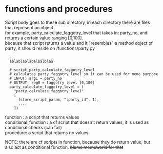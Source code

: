 functions and procedures
========================
Script body goes to these sub directory, in each directory there are files that represent an object.    
for example, party_calculate_faggotry_level that takes in: party_no, and returns a certain value ranging [0,100].   
because that script returns a value and it "resembles" a method object of party, it should reside on /functions/party.py    
```
  ...
  ablablablabalbalblaa
  
  # script_party_calculate_faggotry_level 
  # calculates party faggotry level so it can be used for meme purpose
  # INPUT: arg1 = party_no
  # OUTPUT: reg0 = faggotry level [0,100]
  party_calculate_faggotry_level = (
    "party_calculate_faggotry_level"
    [
      (store_script_param, ":party_id", 1),
      ....
    ])
```


function : a script that returns values    
conditional_function : a cf script that doesn't return values, it is used as conditional checks (can fail)  
procedure: a script that returns no values  
 
NOTE: there are cf scripts in function, because they do return value, but also act as conditional function. ~~blame memeworld for that~~
